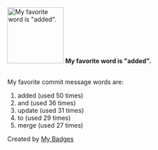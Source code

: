 <img src="https://my-badges.github.io/my-badges/favorite-word.png" alt="My favorite word is &quot;added&quot;." title="My favorite word is &quot;added&quot;." width="128">
<strong>My favorite word is &quot;added&quot;.</strong>
<br><br>

My favorite commit message words are:

1. added (used 50 times)
2. and (used 36 times)
3. update (used 31 times)
4. to (used 29 times)
5. merge (used 27 times)


Created by <a href="https://github.com/my-badges/my-badges">My Badges</a>